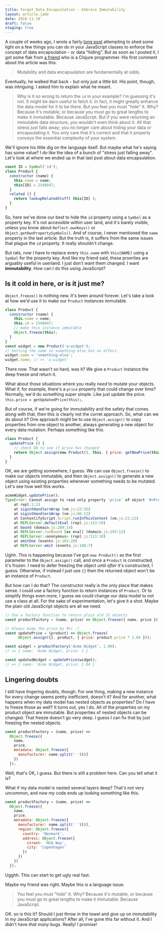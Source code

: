 ```yaml
---
title: Forget Data Encapsulation - Embrace Immutability
layout: article.jade
date: 2016-11-18
draft: false
staging: true
---
```


A couple of weeks ago, I wrote a fairly [long post](/words/es6-data-hiding.html) attempting to shed some light on a few things you can do in your JavaScript classes to enforce the concept of data encapsulation - or data "hiding". But as soon as I posted it, I got some flak from [a friend](http://twitter.com/jcrossley3) who is a Clojure programmer. His first comment about the article was this.

> Mutability and data encapsulation are fundamentally at odds.

Eventually, he walked that back - but only just a little bit. His point, though, was intriguing. I asked him to explain what he meant.

<!-- More -->

> Why is it so wrong to return the `id` in your example? I'm guessing it's not. It might be darn useful to fetch it. In fact, it might greatly enhance the data model for it to be there. But you feel you must "hide" it. Why? Because it's mutable, or because you must go to great lengths to make it immutable. Because JavaScript. But if you were returning an immutable data structure, you wouldn't even think about it. All that stress just falls away; you no longer care about hiding your data or encapsulating it. You only care that it's correct and that it properly conveys the essential complexity of your system.

We'll ignore his little dig on the language itself. But maybe what he's saying has some value? I do like the idea of a bunch of "stress just falling away". Let's look at where we ended up in that last post about data encapsulation.

````js
const ID = Symbol('id');
class Product {
  constructor (name) {
    this.name = name;
    this[ID] = 2340847;
  }
  related () {
    return lookupRelatedStuff( this[ID] );
  }
}
````

So, here we've done our best to hide the `id` property using a `Symbol` as a property key. It's not accessible within user land, and it's barely visible, unless you know about `Reflect.ownKeys()` or `Object.getOwnPropertySymbols()`. And of course, I never mentioned the `name` property in the last article. But the truth is, it suffers from the same issues that plague the `id` property. It really shouldn't change.

But rats, now I have to replace every `this.name` with `this[NAME]` using a `Symbol` for the property key. And like my friend said, these proerties are arguably useful in userland. I just don't want them changed. I want **immutability**. How can I do this using JavaScript?

## Is it cold in here, or is it just me?
`Object.freeze()` is nothing new. It's been around forever. Let's take a look at how we'd use it to make our `Product` instances immutable.

````javascript
class Product {
  constructor (name) {
    this.name = name;
    this.id = 2340847;
    // make this instance immutable
    Object.freeze(this);
  }
}
const widget = new Product('a-widget');
// Setting the name to something else has no effect.
widget.name = 'something-else';
widget.name; // << 'a-widget'
````

There now. That wasn't so hard, was it? We give a `Product` instance the deep freeze and return it.

What about those situations where you really _need_ to mutate your objects. What if, for example, there's a `price` property that could change over time? Normally, we'd do something super simple. Like just update the price. `this.price = getUpdatedPrice(this);`.

But of course, if we're going for immutability and the safety that comes along with that, then this is clearly not the corret approach.  So, what can we do about it? One approach might be to use `Object.assign()` to copy properties from one object to another, always generating a new object for every data mutation. Perhaps something like this.

````js
class Product {
  updatePrice () {
    // check DB to see if price has changed
    return Object.assign(new Product(), this, { price: getNewPrice(this) } );
  }
}
````

OK, we are getting somewhere, I guess. We can use `Object.freeze()` to make our objects immutable, and then `Object.assign()` to generate a new object using existing properties whenever something needs to be mutated. Let's see how well this works.

````js
acmeWidget.updatePrice();
TypeError: Cannot assign to read only property 'price' of object '#<Product>'
    at repl:1:23
    at sigintHandlersWrap (vm.js:22:35)
    at sigintHandlersWrap (vm.js:96:12)
    at ContextifyScript.Script.runInThisContext (vm.js:21:12)
    at REPLServer.defaultEval (repl.js:313:29)
    at bound (domain.js:280:14)
    at REPLServer.runBound [as eval] (domain.js:293:12)
    at REPLServer.<anonymous> (repl.js:513:10)
    at emitOne (events.js:101:20)
    at REPLServer.emit (events.js:188:7)
````

Ughh. This is happening because I've got `new Product()` as the first parameter to the `Object.assign()` call, and once a `Product` is constructed, it's frozen. I need to defer freezing the object until _after_ it's constructed, I guess. Otherwise, if instead I just use `{}` then the returned object won't be an instance of `Product`.

But how can I do that? The constructor really is the only place that makes sense. I could use a factory function to return instances of `Product`. Or to simplify things even more, I guess we could change our data model to not use a class at all. For the sake of experimentation, let's give it a shot. Maybe the plain old JavaScript objects are all we need.

````js
// Use a factory function to return plain old JS objects
const productFactory = (name, price) => Object.freeze({ name, price });

// Always bump the price by 4%! :)
const updatePrice = (product) => Object.freeze(
      Object.assign({}, product, { price: product.price * 1.04 }));

const widget = productFactory('Acme Widget', 1.00);
// => { name: 'Acme Widget, price: 1 }

const updatedWidget = updatePrice(widget);
// => { name: 'Acme Widget, price: 1.04 }
````

## Lingering doubts

I still have lingering doubts, though. For one thing, making a new instance for every change seems pretty inefficient, doesn't it? And for another, what happens when my data model has nested objects as properties? Do I have to freeze those as well? It turns out, yes I do. All of the properties on my product object are immutable. But properties of nested objects can be changed. That freeze doesn't go very deep. I guess I can fix that by just freezing the nested objects.

````js
const productFactory = (name, price) =>
  Object.freeze({
    name,
    price,
    metadata: Object.freeze({
      manufacturer: name.split(' ')[0]
    })
  });
````

Well, that's OK, I guess. But there is still a problem here. Can you tell what it is?

What if my data model is nested several layers deep? That's not very uncommon, and now my code ends up looking something like this.

````javascript
const productFactory = (name, price) =>
  Object.freeze({
    name,
    price,
    metadata: Object.freeze({
      manufacturer: name.split(' ')[0],
      region: Object.freeze({
        country: 'Denmark',
        address: Object.freeze({
          street: 'HCA Way',
          city: 'Copenhagen'
        })
      })
    })
  });
````

Ugghh. This can start to get ugly real fast.

Maybe my friend was right. Maybe this is a language issue.

>You feel you must "hide" it. Why? Because it's mutable, or because you must go to great lengths to make it immutable. Because JavaScript.

OK. so is this it? Should I just throw in the towel and give up on immutability in my JavaScript applications? After all, I've gone this far without it. And I didn't have _that many_ bugs. Really! I promise!